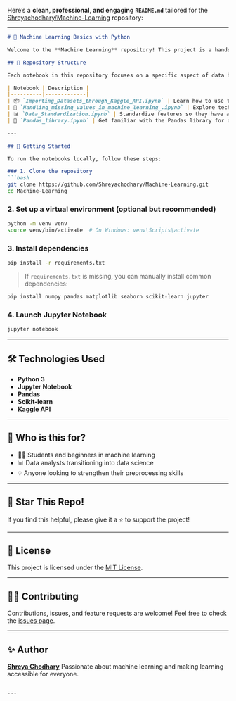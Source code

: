 Here’s a **clean, professional, and engaging `README.md`** tailored for the [Shreyachodhary/Machine-Learning](https://github.com/Shreyachodhary/Machine-Learning) repository:

---

````markdown
# 🧠 Machine Learning Basics with Python

Welcome to the **Machine Learning** repository! This project is a hands-on collection of essential machine learning preprocessing techniques using Python and Jupyter Notebooks. It's designed for beginners who want to get started with data science and machine learning by understanding the foundational steps.

## 📁 Repository Structure

Each notebook in this repository focuses on a specific aspect of data handling and preprocessing:

| Notebook | Description |
|----------|-------------|
| 📦 `Importing_Datasets_through_Kaggle_API.ipynb` | Learn how to use the Kaggle API to fetch datasets directly into your workflow. |
| 🧼 `Handling_missing_values_in_machine_learning_.ipynb` | Explore techniques to handle and impute missing values in datasets. |
| 📊 `Data_Standardization.ipynb` | Standardize features so they have a mean of 0 and standard deviation of 1 — a critical preprocessing step. |
| 🐼 `Pandas_library.ipynb` | Get familiar with the Pandas library for data manipulation and analysis. |

---

## 🚀 Getting Started

To run the notebooks locally, follow these steps:

### 1. Clone the repository
```bash
git clone https://github.com/Shreyachodhary/Machine-Learning.git
cd Machine-Learning
````

### 2. Set up a virtual environment (optional but recommended)

```bash
python -m venv venv
source venv/bin/activate  # On Windows: venv\Scripts\activate
```

### 3. Install dependencies

```bash
pip install -r requirements.txt
```

> If `requirements.txt` is missing, you can manually install common dependencies:

```bash
pip install numpy pandas matplotlib seaborn scikit-learn jupyter
```

### 4. Launch Jupyter Notebook

```bash
jupyter notebook
```

---

## 🛠️ Technologies Used

* **Python 3**
* **Jupyter Notebook**
* **Pandas**
* **Scikit-learn**
* **Kaggle API**

---

## 🎯 Who is this for?

* 🧑‍🎓 Students and beginners in machine learning
* 📊 Data analysts transitioning into data science
* 💡 Anyone looking to strengthen their preprocessing skills

---

## 🌟 Star This Repo!

If you find this helpful, please give it a ⭐ to support the project!

---

## 📜 License

This project is licensed under the [MIT License](LICENSE).

---

## 🙋‍♀️ Contributing

Contributions, issues, and feature requests are welcome! Feel free to check the [issues page](https://github.com/Shreyachodhary/Machine-Learning/issues).

---

## ✨ Author

**[Shreya Chodhary](https://github.com/Shreyachodhary)**
Passionate about machine learning and making learning accessible for everyone.

```

---

```
